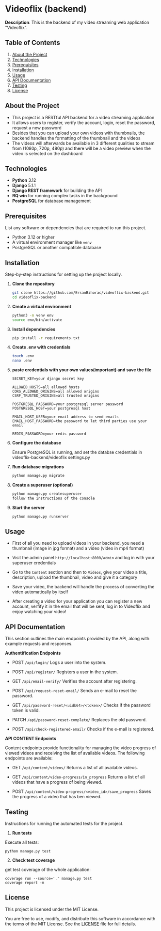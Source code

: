 # Videoflix (backend)

**Description**: This is the backend of my video streaming web application "Videoflix".

## Table of Contents

1. [About the Project](#about-the-project)
2. [Technologies](#technologies)
3. [Prerequisites](#prerequisites)
4. [Installation](#installation)
5. [Usage](#usage)
6. [API Documentation](#api-documentation)
7. [Testing](#testing)
8. [License](#license)

## About the Project

- This project is a RESTful API backend for a video streaming application
- It allows users to register, verify the account, login, reset the password, request a new password
- Besides that you can upload your own videos with thumbnails, the backend handles the formatting of the thumbnail and the videos
- The videos will afterwards be available in 3 different qualities to stream from (1080p, 720p, 480p) and there will be a video preview when the video is selected on the dashboard

## Technologies

- **Python** 3.12
- **Django** 5.1.1
- **Django REST framework** for building the API
- **RQ win** for running complex tasks in the background
- **PostgreSQL** for database management

## Prerequisites

List any software or dependencies that are required to run this project.

- Python 3.12 or higher
- A virtual environment manager like `venv`
- PostgreSQL or another compatible database

## Installation

Step-by-step instructions for setting up the project locally.

1. **Clone the repository**

    ```bash
    git clone https://github.com/ErsanBihorac/videoflix-backend.git
    cd videoflix-backend

2. **Create a virtual environment**

    ```bash
    python3 -m venv env
    source env/bin/activate

3. **Install dependencies**

    ```bash
    pip install -r requirements.txt

4. **Create .env with credentials**

    ```bash
    touch .env
    nano .env
    
5. **paste credentials with your own values(important) and save the file**

    ```bash"
    SECRET_KEY=your django secret key

    ALLOWED_HOSTS=all allowed hosts
    CORS_ALLOWED_ORIGINS=all allowed origins
    CSRF_TRUSTED_ORIGINS=all trusted origins

    POSTGRESQL_PASSWORD=your postgresql server password
    POSTGRESQL_HOST=your postgresql host

    EMAIL_HOST_USER=your email address to send emails
    EMAIL_HOST_PASSWORD=the password to let third parties use your email

    REDIS_PASSWORD=your redis password

6. **Configure the database**

    Ensure PostgreSQL is running, and set the databse credentials in videoflix-backend/videoflix settings.py

7. **Run database migrations**

    ```bash
    python manage.py migrate
    

8. **Create a superuser (optional)**

    ```bash
    python manage.py createsuperuser
    follow the instructions of the console

9. **Start the server**

    ```bash
    python manage.py runserver

## Usage

- First of all you need to upload videos in your backend, you need a thumbnail (image in jpg format) and a video (video in mp4 format)
- Visit the admin panel `http://localhost:8000/admin` and log in with your superuser credentials
- Go to the `Content` section and then to `Videos`, give your video a title, description, upload the thumbnail, video and give it a category
- Save your video, the backend will handle the process of converting the video automatically by itself

- After creating a video for your application you can register a new account, verfify it in the email that will be sent, log in to Videoflix and enjoy watching your video!

## API Documentation

This section outlines the main endpoints provided by the API, along with example requests and responses.

**Authentification Endpoints**

- POST `/api/login/`
Logs a user into the system.

- POST `/api/register/`
Registers a user in the system.

- GET `/api/email-verify/`
Verifies the account after registering.

- POST `/api/request-reset-email/`
Sends an e-mail to reset the password.

- GET `/api/password-reset/<uidb64>/<token>/`
Checks if the password token is valid.

- PATCH `/api/password-reset-complete/`
Replaces the old password.

- POST `/api/check-registered-email/`
Checks if the e-mail is registered.

**API CONTENT Endpoints**

Content endpoints provide functionality for managing the video progress of viewed videos and receiving the list of available videos. The following endpoints are available: 

- GET `/api/content/videos/`
Returns a list of all available videos.

- GET `/api/content/video-progress/in_progress`
Returns a list of all videos that have a progress of being viewed.

- POST `/api/content/video-progress/<video_id>/save_progress`
Saves the progress of a video that has ben viewed.

## Testing

Instructions for running the automated tests for the project.

1. **Run tests**

Execute all tests:

    python manage.py test

2. **Check test coverage**

get test coverage of the whole application:

    coverage run --source='.' manage.py test
    coverage report -m

## License

This project is licensed under the MIT License.

You are free to use, modify, and distribute this software in accordance with the terms of the MIT License. See the [LICENSE](LICENSE) file for full details.